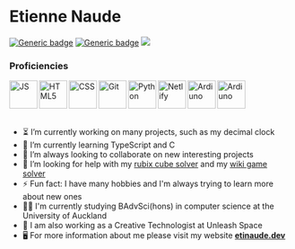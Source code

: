 # Etienne Naude

[![Generic badge](https://img.shields.io/badge/Email-etinaude@gmail.com-red.svg?style=flat-square)](mailto:etinaude@gmail.com)
[![Generic badge](https://img.shields.io/badge/Portfolio-etinaude.dev-blueviolet.svg?style=flat-square)](https://www.etinaude.dev) 
<img src="http://207.148.83.171/tracker/api/v1/openimage/idgithub">

### Proficiencies
[<img align="left" alt="JS" height="50px" src="https://cdn.svgporn.com/logos/javascript.svg" />](http://etinaude.dev)
[<img align="left" alt="HTML5" height="50px" src="https://cdn.svgporn.com/logos/html-5.svg" />](http://etinaude.dev)
[<img align="left" alt="CSS" height="50px" src="https://cdn.svgporn.com/logos/css-3.svg" />](http://etinaude.dev)
[<img align="left" alt="Git" height="50px" src="https://cdn.svgporn.com/logos/git-icon.svg" />](http://etinaude.dev)
[<img align="left" alt="Python" height="50px" src="https://cdn.svgporn.com/logos/python.svg" />](http://etinaude.dev)
[<img align="left" alt="Netlify" height="50px" src="https://cdn.svgporn.com/logos/netlify.svg" />](http://etinaude.dev)
[<img align="left" alt="Ardiuno" height="50px" src="https://cdn.svgporn.com/logos/arduino.svg" />](http://etinaude.dev)
[<img align="left" alt="Ardiuno" height="50px" src="https://cdn.svgporn.com/logos/linux-tux.svg" />](http://etinaude.dev)

<br><br><br><br>

- ⏳  I’m currently working on many projects, such as my decimal clock
- 🌱 I’m currently learning TypeScript and C
- 👯 I’m always looking to collaborate on new interesting projects
- 🤔 I’m looking for help with my [rubix cube solver](https://github.com/etinaude/cube) and my [wiki game solver](https://github.com/etinaude/Wiki-game)
- ⚡ Fun fact: I have many hobbies and I'm always trying to learn more about new ones
- 👨‍💻 I'm currently studying BAdvSci(hons) in computer science at the University of Auckland
- 🤖 I am also working as a Creative Technologist at Unleash Space
- 🖥️ For more information about me please visit my website [**etinaude.dev**](https://www.etinaude.dev)

<!--
[![Top Langs](https://github-readme-stats.vercel.app/api/top-langs/?username=etinaude&layout=compact)](https://github.com/etinaude/github-readme-stats)
-->

